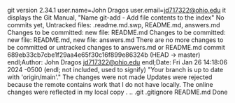 git version 2.34.1
user.name=John Dragos user.email=jd717322@ohio.edu
it displays the Git Manual, "Name git-add - Add file contents to the index"
No commits yet, Untracked files: .readme.md.swp, README.md, answers.md
Changes to be committed: new file: README.md
Changes to be committed: new file: README.md, new file: answers.md
There are no more changes to be committed or untracked changes to answers.md or README.md
commit 689eb33cb7cbe1f29aa4e65f30c16f899e86324b (HEAD -> master) endl;Author: John Dragos <jd717322@ohio.edu> endl;Date:   Fri Jan 26 14:18:06 2024 -0500 (endl; not included, used to signify)
"Your branch is up to date with 'origin/main'."
The changes were not made
Updates were rejected because the remote contains work that I do not have locally.
The online changes were reflected in my local copy
. .. .git  .gitignore  README.md
Done

